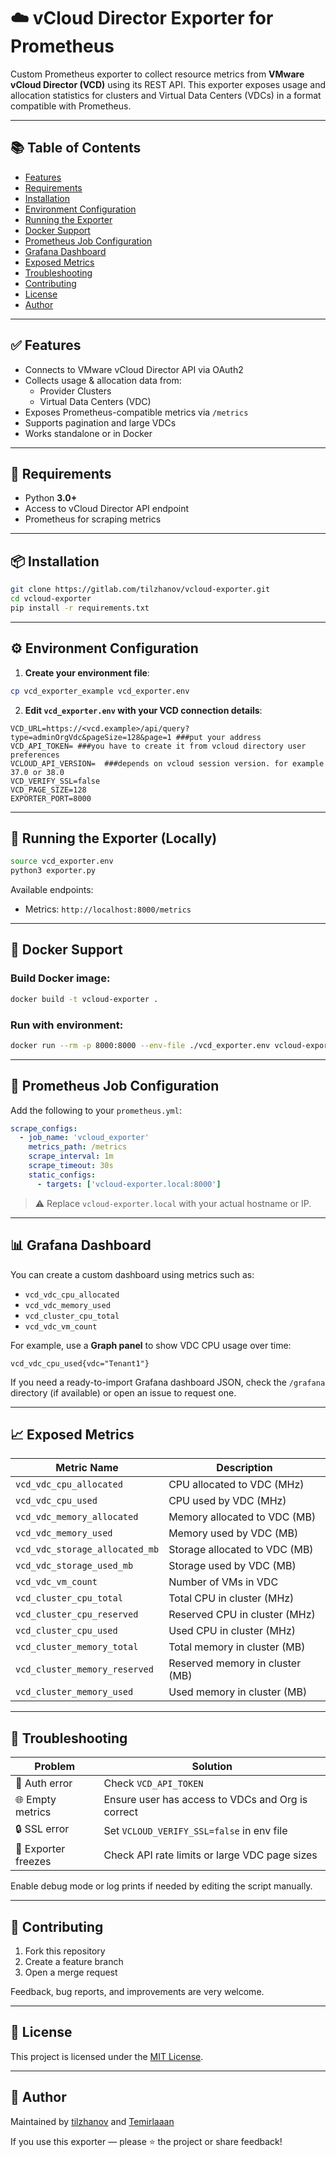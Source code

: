 # ☁️ vCloud Director Exporter for Prometheus

Custom Prometheus exporter to collect resource metrics from **VMware vCloud Director (VCD)** using its REST API. This exporter exposes usage and allocation statistics for clusters and Virtual Data Centers (VDCs) in a format compatible with Prometheus.

---

## <a name="table-of-contents"></a>📚 Table of Contents

- [Features](#features)
- [Requirements](#requirements)
- [Installation](#installation)
- [Environment Configuration](#environment-configuration)
- [Running the Exporter](#running-the-exporter)
- [Docker Support](#docker-support)
- [Prometheus Job Configuration](#prometheus-job-configuration)
- [Grafana Dashboard](#grafana-dashboard)
- [Exposed Metrics](#exposed-metrics)
- [Troubleshooting](#troubleshooting)
- [Contributing](#contributing)
- [License](#license)
- [Author](#author)

---

## <a name="features"></a>✅ Features

- Connects to VMware vCloud Director API via OAuth2
- Collects usage & allocation data from:
  - Provider Clusters
  - Virtual Data Centers (VDC)
- Exposes Prometheus-compatible metrics via `/metrics`
- Supports pagination and large VDCs
- Works standalone or in Docker

---

## <a name="requirements"></a>🧰 Requirements

- Python **3.0+**
- Access to vCloud Director API endpoint
- Prometheus for scraping metrics

---

## <a name="installation"></a>📦 Installation

```bash
git clone https://gitlab.com/tilzhanov/vcloud-exporter.git
cd vcloud-exporter
pip install -r requirements.txt
```

---

## <a name="environment-configuration"></a>⚙️ Environment Configuration

1. **Create your environment file**:

```bash
cp vcd_exporter_example vcd_exporter.env
```

2. **Edit `vcd_exporter.env` with your VCD connection details**:

```dotenv
VCD_URL=https://<vcd.example>/api/query?type=adminOrgVdc&pageSize=128&page=1 ###put your address
VCD_API_TOKEN= ###you have to create it from vcloud directory user preferences 
VCLOUD_API_VERSION=  ###depends on vcloud session version. for example 37.0 or 38.0
VCD_VERIFY_SSL=false
VCD_PAGE_SIZE=128
EXPORTER_PORT=8000
```

---

## <a name="running-the-exporter-locally"></a>🚀 Running the Exporter (Locally)

```bash
source vcd_exporter.env
python3 exporter.py
```

Available endpoints:

- Metrics: `http://localhost:8000/metrics`

---

## <a name="docker-support"></a>🐳 Docker Support

### <a name="build-docker-image"></a>Build Docker image:

```bash
docker build -t vcloud-exporter .
```

### <a name="run-with-environment"></a>Run with environment:

```bash
docker run --rm -p 8000:8000 --env-file ./vcd_exporter.env vcloud-exporter
```

---

## <a name="prometheus-job-configuration"></a>📡 Prometheus Job Configuration

Add the following to your `prometheus.yml`:

```yaml
scrape_configs:
  - job_name: 'vcloud_exporter'
    metrics_path: /metrics
    scrape_interval: 1m
    scrape_timeout: 30s
    static_configs:
      - targets: ['vcloud-exporter.local:8000']
```

> ⚠️ Replace `vcloud-exporter.local` with your actual hostname or IP.

---

## <a name="grafana-dashboard"></a>📊 Grafana Dashboard

You can create a custom dashboard using metrics such as:

- `vcd_vdc_cpu_allocated`
- `vcd_vdc_memory_used`
- `vcd_cluster_cpu_total`
- `vcd_vdc_vm_count`

For example, use a **Graph panel** to show VDC CPU usage over time:

```text
vcd_vdc_cpu_used{vdc="Tenant1"}
```

If you need a ready-to-import Grafana dashboard JSON, check the `/grafana` directory (if available) or open an issue to request one.

---

## <a name="exposed-metrics"></a>📈 Exposed Metrics

| Metric Name                            | Description                              |
|----------------------------------------|------------------------------------------|
| `vcd_vdc_cpu_allocated`                | CPU allocated to VDC (MHz)               |
| `vcd_vdc_cpu_used`                     | CPU used by VDC (MHz)                    |
| `vcd_vdc_memory_allocated`            | Memory allocated to VDC (MB)             |
| `vcd_vdc_memory_used`                 | Memory used by VDC (MB)                  |
| `vcd_vdc_storage_allocated_mb`        | Storage allocated to VDC (MB)            |
| `vcd_vdc_storage_used_mb`             | Storage used by VDC (MB)                 |
| `vcd_vdc_vm_count`                    | Number of VMs in VDC                     |
| `vcd_cluster_cpu_total`               | Total CPU in cluster (MHz)               |
| `vcd_cluster_cpu_reserved`            | Reserved CPU in cluster (MHz)            |
| `vcd_cluster_cpu_used`                | Used CPU in cluster (MHz)                |
| `vcd_cluster_memory_total`            | Total memory in cluster (MB)             |
| `vcd_cluster_memory_reserved`         | Reserved memory in cluster (MB)          |
| `vcd_cluster_memory_used`             | Used memory in cluster (MB)              |

---

## <a name="troubleshooting"></a>🧯 Troubleshooting

| Problem | Solution |
|--------|----------|
| 🔐 Auth error | Check `VCD_API_TOKEN` |
| 🌐 Empty metrics | Ensure user has access to VDCs and Org is correct |
| 🔒 SSL error | Set `VCLOUD_VERIFY_SSL=false` in env file |
| 🧊 Exporter freezes | Check API rate limits or large VDC page sizes |

Enable debug mode or log prints if needed by editing the script manually.

---

## <a name="contributing"></a>🤝 Contributing

1. Fork this repository
2. Create a feature branch
3. Open a merge request

Feedback, bug reports, and improvements are very welcome.

---

## <a name="license"></a>📄 License

This project is licensed under the [MIT License](./LICENSE).

---

## <a name="author"></a>👤 Author

Maintained by [tilzhanov](https://gitlab.com/tilzhanov) and [Temirlaaan](https://gitlab.com/Temirlaaan)

If you use this exporter — please ⭐️ the project or share feedback!
